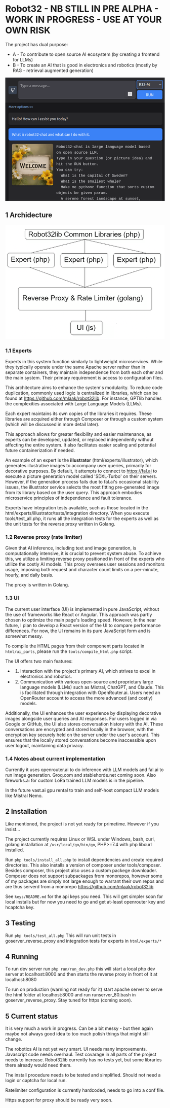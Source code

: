 # Robot32 - NB STILL IN PRE ALPHA - WORK IN PROGRESS - USE AT YOUR OWN RISK

The project has dual purpose:
* A - To contribute to open source AI ecosystem (by creating a frontend for LLMs)
* B - To create an AI that is good in electronics and robotics (mostly by RAG - retrieval augmented generation)

![Image of project UI](https://github.com/mlaak/robot32/blob/main/html/openscreen.png?raw=true)


## 1 Archidecture

![Image of project archidecture](https://github.com/mlaak/robot32/blob/main/doc/r32diagram3.png?raw=true)


### 1.1 Experts

Experts in this system function similarly to lightweight microservices. While they typically operate under the same Apache server rather than in separate containers, they maintain independence from both each other and the main system. Their primary requirement is access to configuration files.

This architecture aims to enhance the system's modularity. To reduce code duplication, commonly used logic is centralized in libraries, which can be found at https://github.com/mlaak/robot32lib. For instance, GPTlib handles the complexities associated with Large Language Models (LLMs).

Each expert maintains its own copies of the libraries it requires. These libraries are acquired either through Composer or through a custom system (which will be discussed in more detail later).

This approach allows for greater flexibility and easier maintenance, as experts can be developed, updated, or replaced independently without affecting the entire system. It also facilitates easier scaling and potential future containerization if needed.

An example of an expert is the **illustrator** (html/experts/illustrator), which generates illustrative images to accompany user queries, primarily for decorative purposes. By default, it attempts to connect to https://fal.ai to execute a picture generation model called 'SDXL-Turbo' on their servers. However, if the generation process fails due to fal.ai's occasional stability issues, the illustrator service selects the most fitting pre-generated image from its library based on the user query. This approach embodies microservice principles of independence and fault tolerance.

Experts have integration tests available, such as those located in the html/experts/illustrator/tests/integration directory. When you execute tools/test_all.php, it runs all the integration tests for the experts as well as the unit tests for the reverse proxy written in Golang.

### 1.2 Reverse proxy (rate limiter)

Given that AI inference, including text and image generation, is computationally intensive, it is crucial to prevent system abuse. To achieve this, we utilize a limiting reverse proxy positioned in front of the experts who utilize the costly AI models. This proxy oversees user sessions and monitors usage, imposing both request and character count limits on a per-minute, hourly, and daily basis.

The proxy is written in Golang.


### 1.3 UI

The current user interface (UI) is implemented in pure JavaScript, without the use of frameworks like React or Angular. This approach was partly chosen to optimize the main page's loading speed. However, In the near future, I plan to develop a React version of the UI to compare performance differences. For now, the UI remains in its pure JavaScript form and is somewhat messy.

To compile the HTML pages from their component parts located in `html/ui_parts`, please run the `tools/compile_html.php` script.

The UI offers two main features:
* 1. Interaction with the project's primary AI, which strives to excel in electronics and robotics.
* 2. Communication with various open-source and proprietary large language models (LLMs) such as Mixtral, ChatGPT, and Claude. This is facilitated through integration with OpenRouter.ai. Users need an OpenRouter account to access the more advanced (and costly) models.

Additionally, the UI enhances the user experience by displaying decorative images alongside user queries and AI responses. For users logged in via Google or GitHub, the UI also stores conversation history with the AI. These conversations are encrypted and stored locally in the browser, with the encryption key securely held on the server under the user's account. This ensures that the locally stored conversations become inaccessible upon user logout, maintaining data privacy.

### 1.4 Notes about current implementation

Currently it uses openrouter.ai to do inference with LLM models and fal.ai to run image generation. Groq.com and stablehorde.net coming soon. Also fireworks.ai for custom LoRa trained LLM models is in the pipeline. 

In the future vast.ai gpu rental to train and self-host compact LLM models like Mistral Nemo.


## 2 Installation

Like mentioned, the project is not yet ready for primetime. However if you insist...

The project currently requires Linux or WSL under Windows, bash, curl, golang installation at `/usr/local/go/bin/go`, PHP>=7.4 with php libcurl installed.

Run `php tools/install_all.php` to install dependencies and create required directories. This also installs a version of composer under tools/composer. Besides composer, this project also uses a custom packege downloader. Composer does not support subpackages from monorepos, however some of my packages are simply not large enough to warrant their own repos and are thus serverd from a monorepo https://github.com/mlaak/robot32lib   

See `keys/README.md` for the api keys you need. This will get simpler soon for local installs but for now you need to go and get at-least openrouter key and hcaptcha key.

## 3 Testing

Run `php tools/test_all.php` This will run unit tests in goserver_reverse_proxy and integration tests for experts in `html/experts/*`

## 4 Running

To run dev server run `php run/run_dev.php` this will start a local php dev server at localhost:8000 and then starts the reverse proxy in front of it at localhost:8080

To run on production (warning not ready for it) start apache server to serve the html folder at localhost:8000 and run runserver_80.bash in goserver_reverse_proxy. Stay tuned for https (coming soon).

## 5 Current status

It is very much a work in progress. Can be a bit messy - but then again maybe not always good idea to too much polish things that might still change.

The robotics AI is not yet very smart. UI needs many improvements. Javascript code needs overhaul. Test covarage in all parts of the project needs to increase. Robot32lib currently has no tests yet, but some libraries there already would need them.

The install procedure needs to be tested and simplified. Should not need a login or captcha for local run. 

Ratelimiter configuration is currently hardcoded, needs to go into a conf file.

Https support for proxy should be ready very soon. 


<!---


Based on the provided plan, it seems that the student's project, named Robot32, is primarily focused on developing a website (Robot32.com) that features a helpful AI, particularly in the field of technology, robotics, and automation. The AI will be built using open-source large language models (LLMs) from Mistral, such as Mistral 7b, Mixtral 8x7b, and Mixtral 8x22b.

The website will have a chat interface, allowing users to interact with the AI. The AI's behavior will be customized using Retrieval-Augmented Generation (RAG) and, in the future, possibly Lora training. These techniques help the AI to access and utilize relevant information during conversations, improving its ability to provide accurate and helpful responses.

While the project does not explicitly mention creating a physical robot for users to physically interact with, the AI on the Robot32 website will be able to provide guidance and resources for building hardware components, such as 'arms' and 'legs' for a robot. This way, the AI can assist users in creating their own physical robots by providing information and instructions.

Overall, the student's project aims to create a valuable and engaging web-based AI focused on technology, robotics, and automation, with a strong emphasis on open-source and customizable features.

Robot32 AI (Mixtral 8x7b)

-->